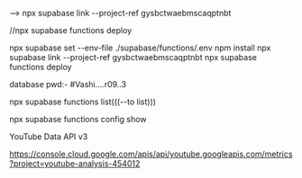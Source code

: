 
-->  npx supabase link --project-ref gysbctwaebmscaqptnbt

//npx supabase functions deploy


 npx supabase set --env-file ./supabase/functions/.env
    npm install
   npx supabase link --project-ref gysbctwaebmscaqptnbt
   npx supabase functions deploy

   database pwd:- #Vashi....r09..3

   npx supabase functions list(((--to list)))

   npx supabase functions config show


   
YouTube Data API v3

https://console.cloud.google.com/apis/api/youtube.googleapis.com/metrics?project=youtube-analysis-454012